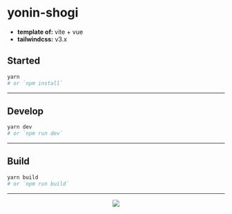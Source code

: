 # yonin-shogi

- **template of:** vite + vue
- **tailwindcss:** v3.x

## Started
```bash
yarn
# or `npm install`
```

---
## Develop
```bash
yarn dev
# or `npm run dev`
```

---
## Build
```bash
yarn build
# or `npm run build`
```

---
<p align="center">
<img src="./powered-by-vitawind-bright.png">
</p>